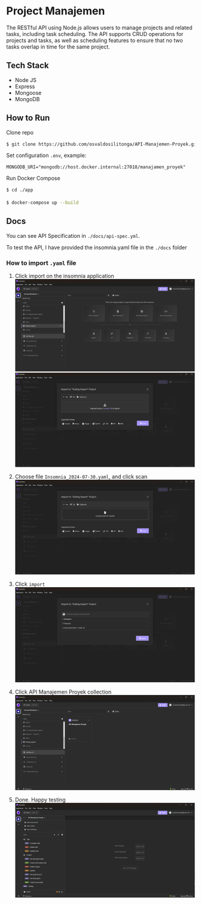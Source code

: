 # Project Manajemen
The RESTful API using Node.js allows users to manage projects and related tasks, including task scheduling. The API supports CRUD operations for projects and tasks, as well as scheduling features to ensure that no two tasks overlap in time for the same project.

## Tech Stack
- Node JS
- Express
- Mongoose
- MongoDB

## How to Run
Clone repo
```bash
$ git clone https://github.com/osvaldosilitonga/API-Manajemen-Proyek.git
```

Set configuration `.env`, example:
```env
MONGODB_URI="mongodb://host.docker.internal:27018/manajamen_proyek"
```

Run Docker Compose
```bash
$ cd ./app

$ docker-compose up --build
```

## Docs
You can see API Specification in `./docs/api-spec.yml`.

To test the API, I have provided the insomnia.yaml file in the `./docs` folder

### How to import `.yaml` file
1. Click import on the insomnia application
![import](./docs/img/insomnia_import.png)
![import](./docs/img/insomnia_import_1.2.png)

2. Choose file `Insomnia_2024-07-30.yaml`, and click scan
![import](./docs/img/insomnia_choose_file.png)

3. Click `import`
![import](./docs/img/insomnia_click_import.png)

4. Click API Manajemen Proyek collection
![import](./docs/img/insomnia_collection.png)

5. Done. Happy testing
![import](./docs/img/insomnia_done.png)